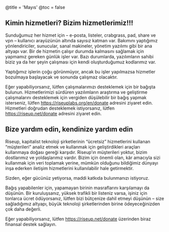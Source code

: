 @title = 'Mayıs'
@toc = false


Kimin hizmetleri? Bizim hizmetlerimiz!!!
-------------------------------------------
Sunduğumuz her hizmet için – e-posta, listeler, crabgrass, pad, share ve vpn – kullanıcı arayüzünün altında sayısız katman var. Bakımını yaptığımız yönlendiriciler, sunucular, sanal makineler, yönetim yazılımı gibi bir ana altyapı var. Bir de hizmetin çalışır durumda kalmasını sağlamak için yapmamız gereken günlük işler var. Bazı durumlarda, yazılımların sahibi biziz ya da her şeyin çalışması için kendi oluşturduğumuz kodlarımız var.

Yaptığımız işlerin çoğu görünmüyor, ancak bu işler yapılmazsa hizmetler bozulmaya başlayacak ve sonunda çalışmaz olacaktır.

Eğer yapabiliyorsanız, lütfen çalışmalarımızı desteklemek için bir bağışta bulunun. Hizmetlerimizi sürdüren yazılımların araştırma ve geliştirme çalışmalarını desteklemek için vergiden düşülebilir bir bağış yapmak isterseniz, lütfen https://riseuplabs.org/en/donate adresini ziyaret edin. Hizmetleri doğrudan desteklemek istiyorsanız, lütfen https://riseup.net/donate adresini ziyaret edin.


Bize yardım edin, kendinize yardım edin
-------------------------------------------
Riseup, kapitalist teknoloji şirketlerinin “ücretsiz” hizmetlerini kullanan “müşterileri” analiz etmek ve kullanmak için geliştirdikleri araçları kullanmaya doğası gereği karşıdır. Riseup’ın müşterileri yoktur, bizim dostlarımız ve yoldaşlarımız vardır. Bizim için önemli olan, kâr amacıyla sizi kullanmak için veri toplamak yerine, mümkün olduğunu bildiğimiz dünyayı inşa ederken iletişim hizmetlerini kullanılabilir hale getirmektir.

Sizden, eğer gücünüz yetiyorsa, maddi katkıda bulunmanızı istiyoruz.

Bağış yapabilenler için, yapamayan birinin masraflarını karşılamayı da düşünün. Bir kuruluşsanız, yüksek trafikli bir listeniz varsa, işiniz için tonlarca ücret ödüyorsanız, lütfen bizi bütçenize dahil etmeyi düşünün – size sağladığımız altyapı, büyük teknoloji şirketlerinden birine ödeyeceğinizden çok daha değerli.

Eğer yapabiliyorsanız, lütfen https://riseup.net/donate üzerinden biraz finansal destek sağlayın.